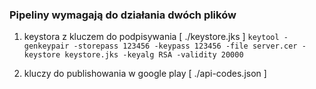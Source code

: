 ### Pipeliny wymagają do działania dwóch plików

1. keystora z kluczem do podpisywania [ ./keystore.jks ]
`keytool -genkeypair -storepass 123456 -keypass 123456 -file server.cer -keystore keystore.jks -keyalg RSA -validity 20000`

2. kluczy do publishowania w google play [ ./api-codes.json ]
